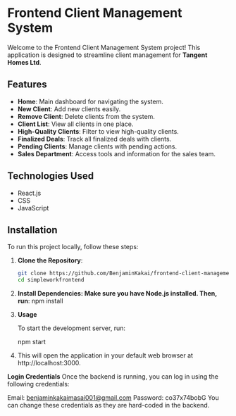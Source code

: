 # Frontend Client Management System

Welcome to the Frontend Client Management System project! This application is designed to streamline client management for **Tangent Homes Ltd**.

## Features
- **Home**: Main dashboard for navigating the system.
- **New Client**: Add new clients easily.
- **Remove Client**: Delete clients from the system.
- **Client List**: View all clients in one place.
- **High-Quality Clients**: Filter to view high-quality clients.
- **Finalized Deals**: Track all finalized deals with clients.
- **Pending Clients**: Manage clients with pending actions.
- **Sales Department**: Access tools and information for the sales team.

## Technologies Used
- React.js
- CSS
- JavaScript

## Installation

To run this project locally, follow these steps:

1. **Clone the Repository**:
   ```bash
   git clone https://github.com/BenjaminKakai/frontend-client-management-system.git
   cd simpleworkfrontend
2. **Install Dependencies: Make sure you have Node.js installed. Then, run**:
   npm install
   
4. **Usage**

   To start the development server, run:

   npm start

6. This will open the application in your default web browser at http://localhost:3000.

**Login Credentials**
Once the backend is running, you can log in using the following credentials:

Email: benjaminkakaimasai001@gmail.com
Password: co37x74bobG
You can change these credentials as they are hard-coded in the backend.

